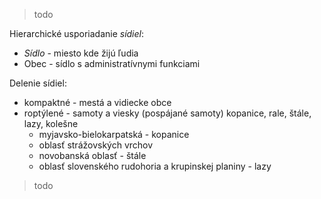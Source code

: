 > todo


Hierarchické usporiadanie *sídiel*:
- *Sídlo* - miesto kde žijú ľudia
- Obec - sídlo s administratívnymi funkciami

Delenie sídiel:
- kompaktné - mestá a vidiecke obce
- roptýlené - samoty a viesky (pospájané samoty)
	kopanice, rale, štále, lazy, kolešne
	- myjavsko-bielokarpatská - kopanice
	- oblasť strážovských vrchov
	- novobanská oblasť - štále
	- oblasť slovenského rudohoria a krupinskej planiny - lazy
> todo
